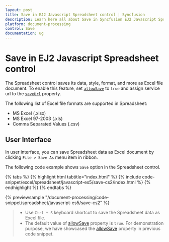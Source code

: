 ```yaml
---
layout: post
title: Save in EJ2 Javascript Spreadsheet control | Syncfusion
description: Learn here all about Save in Syncfusion EJ2 Javascript Spreadsheet control of Syncfusion Essential JS 2 and more.
platform: document-processing
control: Save 
documentation: ug
---
```


# Save in EJ2 Javascript Spreadsheet control

The Spreadsheet control saves its data, style, format, and more as Excel file document. To enable this feature, set [`allowSave`](../api/spreadsheet/#allowsave) to `true` and assign service url to the [`saveUrl`](../api/spreadsheet/#saveurl) property.

The following list of Excel file formats are supported in Spreadsheet:

* MS Excel (.xlsx)
* MS Excel 97-2003 (.xls)
* Comma Separated Values (.csv)

## User Interface

In user interface, you can save Spreadsheet data as Excel document by clicking `File > Save As` menu item in ribbon.

The following code example shows `Save` option in the Spreadsheet control.

{% tabs %}
{% highlight html tabtitle="index.html" %}
{% include code-snippet/excel/spreadsheet/javascript-es5/save-cs2/index.html %}
{% endhighlight %}
{% endtabs %}

{% previewsample "/document-processing/code-snippet/spreadsheet/javascript-es5/save-cs2" %}

> * Use `Ctrl + S` keyboard shortcut to save the Spreadsheet data as Excel file.
> * The default value of [allowSave](../api/spreadsheet/#allowsave) property is `true`. For demonstration purpose, we have showcased the [allowSave](../api/spreadsheet/#allowsave) property in previous code snippet.